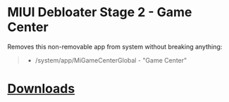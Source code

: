 # MIUI Debloater Stage 2 - Game Center  
Removes this non-removable app from system without breaking anything:  
> - /system/app/MiGameCenterGlobal - "Game Center"  
 
# [Downloads](https://github.com/symbuzzer/MIUI-Debloater-Magisk-Modules/releases)
